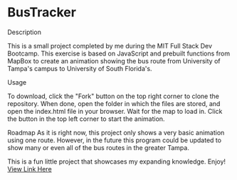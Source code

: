 # BusTracker


Description 

This is a small project completed by me during the MIT Full Stack Dev Bootcamp. This exercise is based on JavaScript and prebuilt functions from MapBox to create an animation showing the bus route from University of Tampa's campus to University of South Florida's.

Usage

To download, click the "Fork" button on the top right corner to clone the repository. When done, open the folder in which the files are stored, and open the index.html file in your browser. Wait for the map to load in. Click the button in the top left corner to start the animation.

Roadmap
As it is right now, this project only shows a very basic animation using one route. However, in the future this program could be updated to show many or even all of the bus routes in the greater Tampa.

This is a fun little project that showcases my expanding knowledge. 
Enjoy!
[View Link Here](https://ashleyhackettcode.github.io/Bus-Tracker/)
